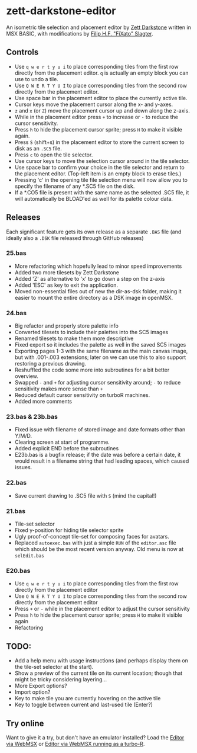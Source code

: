 # zett-darkstone-editor
An isometric tile selection and placement editor by [Zett Darkstone](https://darkstone.nl) written in MSX BASIC, with modifications by [Filip H.F. "FiXato" Slagter](https://contact.fixato.org).

## Controls
* Use `q w e r t y u i` to place corresponding tiles from the first row directly from the placement editor. `q` is actually an empty block you can use to undo a tile.
* Use `Q W E R T Y U I` to place corresponding tiles from the second row directly from the placement editor.
* Use space bar in the placement editor to place the currently active tile.
* Cursor keys move the placement cursor along the x- and y-axes.
* `z` and `x` (or `Z`) move the placement cursor up and down along the z-axis.
* While in the placement editor press `+` to increase or `-` to reduce the cursor sensitivity.
* Press `h` to hide the placement cursor sprite; press `H` to make it visible again.
* Press `S` (shift+s) in the placement editor to store the current screen to disk as an `.SC5` file.
* Press `c` to open the tile selector.
* Use cursor keys to move the selection cursor around in the tile selector.
* Use space bar to confirm your choice in the tile selector and return to the placement editor. (Top-left item is an empty block to erase tiles.)
* Pressing 'c' in the opening tile file selection menu will now allow you to specify the filename of any *.SC5 file on the disk.
* If a *.CO5 file is present with the same name as the selected .SC5 file, it will automatically be BLOAD'ed as well for its palette colour data.

## Releases
Each significant feature gets its own release as a separate `.BAS` file (and ideally also a `.DSK` file released through GitHub releases)

### 25.bas
* More refactoring which hopefully lead to minor speed improvements
* Added two more tilesets by Zett Darkstone
* Added 'Z' as alternative to 'x' to go down a step on the z-axis
* Added 'ESC' as key to exit the application.
* Moved non-essential files out of new the dir-as-dsk folder, making it easier to mount the entire directory as a DSK image in openMSX.

### 24.bas
* Big refactor and properly store palette info
* Converted tilesets to include their palettes into the SC5 images
* Renamed tilesets to make them more descriptive
* Fixed export so it includes the palette as well in the saved SC5 images
* Exporting pages 1-3 with the same filename as the main canvas image, but with .001-.003 extensions; later on we can use this to also support restoring a previous drawing.
* Reshuffled the code some more into subroutines for a bit better overview.
* Swapped `-` and `+` for adjusting cursor sensitivity around; `-` to reduce sensitivity makes more sense than `+`
* Reduced default cursor sensitivity on turboR machines.
* Added more comments

### 23.bas & 23b.bas
* Fixed issue with filename of stored image and date formats other than Y/M/D.
* Clearing screen at start of programme.
* Added explicit END before the subroutines
* E23b.bas is a bugfix release; if the date was before a certain date, it would result in a filename string that had leading spaces, which caused issues.

### 22.bas
* Save current drawing to .SC5 file with `S` (mind the capital!)

### 21.bas
* Tile-set selector
* Fixed y-position for hiding tile selector sprite
* Ugly proof-of-concept tile-set for composing faces for avatars.
* Replaced `autoexec.bas` with just a simple `RUN` of the `editor.asc` file which should be the most recent version anyway. Old menu is now at `selEdit.bas`

### E20.bas
* Use `q w e r t y u i` to place corresponding tiles from the first row directly from the placement editor
* Use `Q W E R T Y U I` to place corresponding tiles from the second row directly from the placement editor
* Press `+` or `-` while in the placement editor to adjust the cursor sensitivity
* Press `h` to hide the placement cursor sprite; press `H` to make it visible again
* Refactoring

## TODO:
* Add a help menu with usage instructions (and perhaps display them on the tile-set selector at the start).
* Show a preview of the current tile on its current location; though that might be tricky considering layering...
* More Export options?
* Import option?
* Key to make tile you are currently hovering on the active tile
* Key to toggle between current and last-used tile (Enter?)

## Try online
Want to give it a try, but don't have an emulator installed?
Load the [Editor via WebMSX](https://webmsx.org/?disk=https://github.com/FiXato/zett-darkstone-editor/releases/latest/download/z3d-fixato.dsk) or [Editor via WebMSX running as a turbo-R](https://webmsx.org/?MACHINE=MSXTR&disk=https://github.com/FiXato/zett-darkstone-editor/releases/latest/download/z3d-fixato.dsk).
